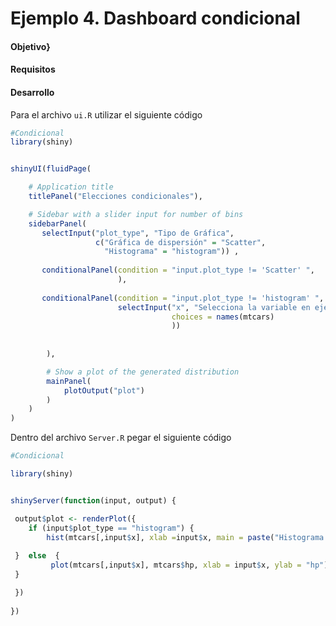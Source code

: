 # Ejemplo 4. Dashboard condicional

#### Objetivo}

#### Requisitos

#### Desarrollo

Para el archivo `ui.R` utilizar el siguiente código

```R
#Condicional
library(shiny)


shinyUI(fluidPage(

    # Application title
    titlePanel("Elecciones condicionales"),

    # Sidebar with a slider input for number of bins
    sidebarPanel(
       selectInput("plot_type", "Tipo de Gráfica", 
                   c("Gráfica de dispersión" = "Scatter", 
                     "Histograma" = "histogram")) ,
       
       conditionalPanel(condition = "input.plot_type != 'Scatter' ",
                        ),
       
       conditionalPanel(condition = "input.plot_type != 'histogram' ", 
                        selectInput("x", "Selecciona la variable en eje X", 
                                    choices = names(mtcars)
                                    ))
        
        
        ),

        # Show a plot of the generated distribution
        mainPanel(
            plotOutput("plot")
        )
    )
)
```

Dentro del archivo `Server.R` pegar el siguiente código

```R
#Condicional

library(shiny)


shinyServer(function(input, output) {

 output$plot <- renderPlot({
    if (input$plot_type == "histogram") {
        hist(mtcars[,input$x], xlab =input$x, main = paste("Histograma de",input$x) )
        
 }  else  {
         plot(mtcars[,input$x], mtcars$hp, xlab = input$x, ylab = "hp")
 }      

 })
 
})
```


